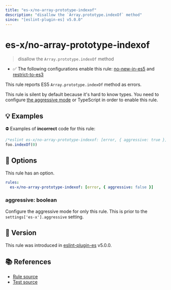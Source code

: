 ```yaml
---
title: "es-x/no-array-prototype-indexof"
description: "disallow the `Array.prototype.indexOf` method"
since: "[eslint-plugin-es] v5.0.0"
---
```


# es-x/no-array-prototype-indexof
> disallow the `Array.prototype.indexOf` method

- ✅ The following configurations enable this rule: [no-new-in-es5] and [restrict-to-es3]

This rule reports ES5 `Array.prototype.indexOf` method as errors.

This rule is silent by default because it's hard to know types. You need to configure [the aggressive mode](https://github.com/eslint-community/eslint-plugin-es-x/tree/master/docs/#the-aggressive-mode) or TypeScript in order to enable this rule.

## 💡 Examples

⛔ Examples of **incorrect** code for this rule:

<eslint-playground type="bad">

```js
/*eslint es-x/no-array-prototype-indexof: [error, { aggressive: true }] */
foo.indexOf(0)
```

</eslint-playground>

## 🔧 Options

This rule has an option.

```yaml
rules:
  es-x/no-array-prototype-indexof: [error, { aggressive: false }]
```

### aggressive: boolean

Configure the aggressive mode for only this rule.
This is prior to the `settings['es-x'].aggressive` setting.

## 🚀 Version

This rule was introduced in [eslint-plugin-es] v5.0.0.

[eslint-plugin-es]: https://github.com/mysticatea/eslint-plugin-es

## 📚 References

- [Rule source](https://github.com/eslint-community/eslint-plugin-es-x/blob/master/lib/rules/no-array-prototype-indexof.js)
- [Test source](https://github.com/eslint-community/eslint-plugin-es-x/blob/master/tests/lib/rules/no-array-prototype-indexof.js)

[no-new-in-es5]: ../configs/index.md#no-new-in-es5
[restrict-to-es3]: ../configs/index.md#restrict-to-es3
